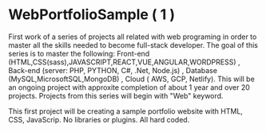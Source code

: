 # WebPortfolioSample ( 1 )
First work of a series of projects all related with web programing in order to master all the skills needed to become full-stack developer. The goal of this series is to master the following: Front-end (HTML,CSS(sass),JAVASCRIPT,REACT,VUE,ANGULAR,WORDPRESS) , Back-end (server: PHP, PYTHON, C#, .Net, Node.js) , Database (MySQL,MicrosoftSQL,MongoDB) , Cloud ( AWS, GCP, Netlify). This will be an ongoing project with approxite completion of about 1 year and over 20 projects. Projects from this series will begin with "Web" keyword.



This first project will be creating a sample portfolio website with HTML, CSS, JavaScrip. No libraries or plugins. All hard coded.
